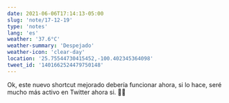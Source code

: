 ```yaml
---
date: 2021-06-06T17:14:13-05:00
slug: 'note/17-12-19'
type: 'notes'
lang: 'es'
weather: '37.6°C'
weather-summary: 'Despejado'
weather-icon: 'clear-day'
location: '25.75544730415452,-100.402345364098'
tweet_id: '1401662524479750148'
---
```

Ok, este nuevo shortcut mejorado debería funcionar ahora, si lo hace, seré mucho más activo en Twitter ahora si. 🤞🏼